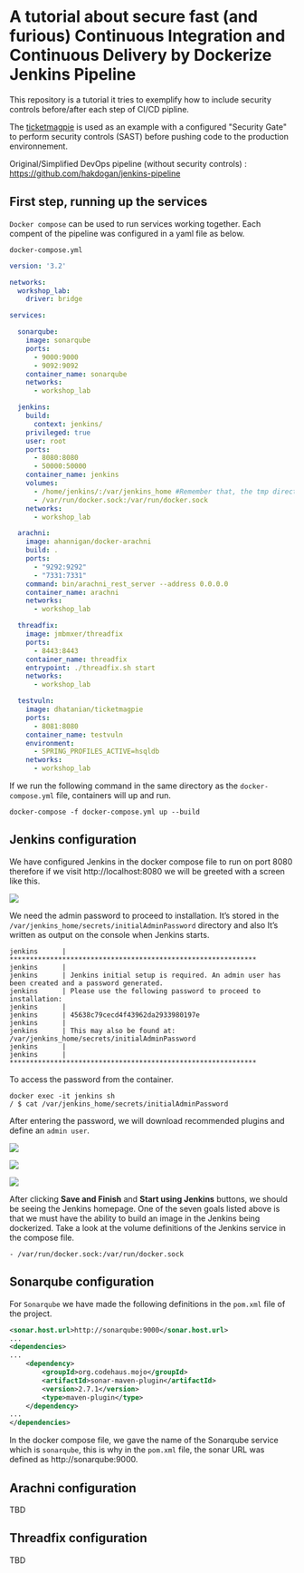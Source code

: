 # A tutorial about secure fast (and furious) Continuous Integration and Continuous Delivery by Dockerize Jenkins Pipeline

This repository is a tutorial it tries to exemplify how to include security controls before/after each step of CI/CD pipline.

The [ticketmagpie](https://github.com/TmmmmmR/ticketmagpie/) is used as an example with a configured "Security Gate" to perform security controls (SAST) before pushing code to the production environnement.

Original/Simplified DevOps pipeline (without security controls) : https://github.com/hakdogan/jenkins-pipeline


## First step, running up the services

``Docker compose`` can be used to run services working together. Each compent of the pipeline was configured in a yaml file as below.

``docker-compose.yml``
```yml
version: '3.2'

networks:
  workshop_lab:
    driver: bridge

services:

  sonarqube:
    image: sonarqube
    ports:
      - 9000:9000
      - 9092:9092
    container_name: sonarqube
    networks:
      - workshop_lab

  jenkins:
    build:
      context: jenkins/
    privileged: true
    user: root
    ports:
      - 8080:8080
      - 50000:50000
    container_name: jenkins
    volumes:
      - /home/jenkins/:/var/jenkins_home #Remember that, the tmp directory is designed to be wiped on system reboot.
      - /var/run/docker.sock:/var/run/docker.sock
    networks:
      - workshop_lab

  arachni:
    image: ahannigan/docker-arachni
    build: .
    ports:
      - "9292:9292"
      - "7331:7331"
    command: bin/arachni_rest_server --address 0.0.0.0
    container_name: arachni
    networks:
      - workshop_lab

  threadfix:
    image: jmbmxer/threadfix
    ports:
      - 8443:8443
    container_name: threadfix
    entrypoint: ./threadfix.sh start
    networks:
      - workshop_lab

  testvuln:
    image: dhatanian/ticketmagpie
    ports:
      - 8081:8080
    container_name: testvuln
    environment:
      - SPRING_PROFILES_ACTIVE=hsqldb
    networks:
      - workshop_lab

```

If we run the following command in the same directory as the ``docker-compose.yml`` file, containers will up and run.

```
docker-compose -f docker-compose.yml up --build
```


## Jenkins configuration

We have configured Jenkins in the docker compose file to run on port 8080 therefore if we visit http://localhost:8080 we will be greeted with a screen like this.

![](images/004.png)

We need the admin password to proceed to installation. It’s stored in the ``/var/jenkins_home/secrets/initialAdminPassword`` directory and also It’s written as output on the console when Jenkins starts.

```
jenkins      | *************************************************************
jenkins      |
jenkins      | Jenkins initial setup is required. An admin user has been created and a password generated.
jenkins      | Please use the following password to proceed to installation:
jenkins      |
jenkins      | 45638c79cecd4f43962da2933980197e
jenkins      |
jenkins      | This may also be found at: /var/jenkins_home/secrets/initialAdminPassword
jenkins      |
jenkins      | *************************************************************
```

To access the password from the container.

```
docker exec -it jenkins sh
/ $ cat /var/jenkins_home/secrets/initialAdminPassword
```

After entering the password, we will download recommended plugins and define an ``admin user``.

![](images/005.png)

![](images/006.png)

![](images/007.png)

After clicking **Save and Finish** and **Start using Jenkins** buttons, we should be seeing the Jenkins homepage. One of the seven goals listed above is that we must have the ability to build an image in the Jenkins being dockerized. Take a look at the volume definitions of the Jenkins service in the compose file.
```
- /var/run/docker.sock:/var/run/docker.sock
```

## Sonarqube configuration

For ``Sonarqube`` we have made the following definitions in the ``pom.xml`` file of the project.

```xml
<sonar.host.url>http://sonarqube:9000</sonar.host.url>
...
<dependencies>
...
    <dependency>
        <groupId>org.codehaus.mojo</groupId>
        <artifactId>sonar-maven-plugin</artifactId>
        <version>2.7.1</version>
        <type>maven-plugin</type>
    </dependency>
...
</dependencies>
```

In the docker compose file, we gave the name of the Sonarqube service which is ``sonarqube``, this is why in the ``pom.xml`` file, the sonar URL was defined as http://sonarqube:9000.

## Arachni configuration 

TBD

## Threadfix configuration 

TBD
